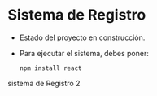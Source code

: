 <h1>Sistema de Registro</h1>

- Estado del proyecto en construcción.

- Para ejecutar el sistema, debes poner:

  ```npm install react```

sistema de Registro 2
